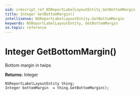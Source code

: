 ```yaml
---
uid: crmscript_ref_NSReportLabelLayoutEntity_GetBottomMargin
title: Integer GetBottomMargin()
intellisense: NSReportLabelLayoutEntity.GetBottomMargin
keywords: NSReportLabelLayoutEntity, GetBottomMargin
so.topic: reference
---
```


# Integer GetBottomMargin()

Bottom margin in twips

**Returns:** Integer

```crmscript
NSReportLabelLayoutEntity thing;
Integer bottomMargin  = thing.GetBottomMargin();
```

